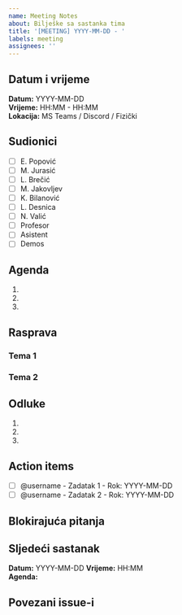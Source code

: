 ```yaml
---
name: Meeting Notes
about: Bilješke sa sastanka tima
title: '[MEETING] YYYY-MM-DD - '
labels: meeting
assignees: ''
---
```


## Datum i vrijeme

**Datum:** YYYY-MM-DD  
**Vrijeme:** HH:MM - HH:MM  
**Lokacija:** MS Teams / Discord / Fizički

## Sudionici

- [ ] E. Popović
- [ ] M. Jurasić
- [ ] L. Brečić
- [ ] M. Jakovljev
- [ ] K. Bilanović
- [ ] L. Desnica
- [ ] N. Valić
- [ ] Profesor
- [ ] Asistent
- [ ] Demos

## Agenda

1.
2.
3.

## Rasprava

### Tema 1
<!-- Sažetak rasprave -->

### Tema 2
<!-- Sažetak rasprave -->

## Odluke

1.
2.
3.

## Action items
<!-- Kome je dodijeljen zadatak i rok -->
- [ ] @username - Zadatak 1 - Rok: YYYY-MM-DD
- [ ] @username - Zadatak 2 - Rok: YYYY-MM-DD

## Blokirajuća pitanja
<!-- Što nas sprječava u napretku? -->

## Sljedeći sastanak

**Datum:** YYYY-MM-DD
**Vrijeme:** HH:MM  
**Agenda:**

## Povezani issue-i
<!-- #broj -->
